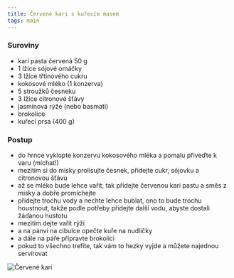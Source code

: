 ```yaml
---
title: Červené kari s kuřecím masem
tags: main
---
```


### Suroviny
- kari pasta červená 50 g
- 1 lžíce sójové omáčky
- 3 lžíce třtinového cukru
- kokosové mléko (1 konzerva)
- 5 stroužků česneku
- 3 lžíce citronové šťávy
- jasmínová rýže (nebo basmati)
- brokolice
- kuřecí prsa (400 g)


### Postup
- do hrnce vyklopte konzervu kokosového mléka a pomalu přiveďte k varu (míchat!)
- mezitím si do misky prolisujte česnek, přidejte cukr, sójovku a citronovou šťávu
- až se mléko bude lehce vařit, tak přidejte červenou kari pastu a směs z misky a dobře promíchejte
- přidejte trochu vody a nechte lehce bublat, ono to bude trochu houstnout, takže podle potřeby přidejte další vodu, abyste dostali žádanou hustotu
- mezitím dejte vařit rýži
- a na pánvi na cibulce opečte kuře na nudličky
- a dále na páře připravte brokolici
- pokud to všechno trefíte, tak vám to hezky vyjde a můžete najednou servírovat


![Červené kari](/fotky/cervene-kari.jpg)
